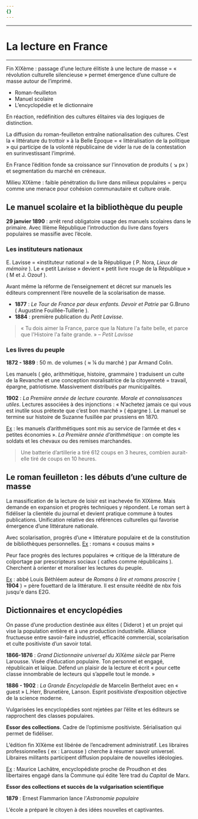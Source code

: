 ```yaml
---
{}
---
```

***
# La lecture en France 
***
Fin XIXème : passage d’une lecture élitiste à une lecture de masse = « révolution culturelle silencieuse » permet émergence d’une culture de masse autour de l’imprimé. 
- Roman-feuilleton 
- Manuel scolaire 
- L’encyclopédie et le dictionnaire 

En réaction, redéfinition des cultures élitaires via des logiques de distinction. 

La diffusion du roman-feuilleton entraîne nationalisation des cultures. C’est la « littérature du trottoir » à la Belle Epoque = « littéralisation de la politique » qui participe de la volonté républicaine de vider la rue de la contestation en surinvestissant l’imprimé. 

En France l’édition fonde sa croissance sur l’innovation de produits ( ↘ px ) et segmentation du marché en créneaux. 

Milieu XIXème : faible pénétration du livre dans milieux populaires = perçu comme une menace pour cohésion communautaire et culture orale. 

## Le manuel scolaire et la bibliothèque du peuple 

**29 janvier 1890** : arrêt rend obligatoire usage des manuels scolaires dans le primaire. Avec IIIème République l’introduction du livre dans foyers populaires se massifie avec l’école. 

### Les instituteurs nationaux 

E. Lavisse = «instituteur national » de la République ( P. Nora, *Lieux de mémoire*  ). Le « petit Lavisse » devient « petit livre rouge de la République » ( M et J. Ozouf ).

Avant même la réforme de l’enseignement et décret sur manuels les éditeurs comprennent l’ère nouvelle de la scolarisation de masse. 

- **1877** : *Le Tour de France par deux enfants. Devoir et Patrie* par G.Bruno ( Augustine Fouillée-Tuillerie ). 
- **1884** : première publication du *Petit Lavisse*. 

> « Tu dois aimer la France, parce que la Nature l'a faite belle, et parce que l'Histoire l'a faite grande. » – *Petit Lavisse*

### Les livres du peuple 

**1872 - 1889** : 50 m. de volumes ( ≈ ¼ du marché ) par Armand Colin. 

Les manuels ( géo, arithmétique, histoire, grammaire ) traduisent un culte de la Revanche et une conception moralisatrice de la citoyenneté = travail, épargne, patriotisme. Massivement distribués par municipalités. 

**1902** : *La Première année de lecture courante. Morale et connaissances utiles*. Lectures associées à des injonctions : « N’achetez jamais ce qui vous est inutile sous prétexte que c’est bon marché » ( épargne ). Le manuel se termine sur histoire de Suzanne fusillée par prussiens en 1870.

<u>Ex</u> : les manuels d’arithmétiques sont mis au service de l’armée et des « petites économies ». *La Première année d’arithmétique* : on compte les soldats et les chevaux ou des remises marchandes. 

> Une batterie d’artillerie a tiré 612 coups en 3 heures, combien aurait-elle tiré de coups en 10 heures. 

## Le roman feuilleton : les débuts d’une culture de masse 

La massification de la lecture de loisir est inachevée fin XIXème. Mais demande en expansion et progrès techniques y répondent. Le roman sert à fidéliser la clientèle du journal et devient pratique commune à toutes publications. Unification relative des références culturelles qui favorise émergence d’une littérature nationale. 

Avec scolarisation, progrès d’une « littérature populaire et de la constitution de bibliothèques personnelles.  <u>Ex</u> : romans « cousus mains » 

Peur face progrès des lectures populaires ⇒ critique de la littérature de colportage par prescripteurs sociaux ( cathos comme républicains ). Cherchent à orienter et moraliser les lectures du peuple. 

<u>Ex</u> : abbé Louis Béthléem auteur de *Romans à lire et romans proscrire* ( **1904** ) = père fouettard de la littérature. Il est ensuite réédité de nbx fois jusqu'e dans E2G. 

## Dictionnaires et encyclopédies 

On passe d’une production destinée aux élites ( Diderot ) et un projet qui vise la population entière et à une production industrielle. Alliance fructueuse entre savoir-faire industriel, efficacité commercial, scolarisation et culte positiviste d’un savoir total. 

**1866-1876** : *Grand Dictionnaire universel du XIXème siècle* par Pierre Larousse. Visée d’éducation populaire. Ton personnel et engagé, républicain et laïque. Défend un plaisir de la lecture et écrit « pour cette classe innombrable de lecteurs qui s’appelle tout le monde. »

**1886 - 1902** : *La Grande Encyclopédie* de Marcelin Berthelot avec en « guest » L.Herr, Brunetière, Lanson. Esprit positiviste d’exposition objective de la science moderne. 

Vulgarisées les encyclopédies sont rejetées par l’élite et les éditeurs se rapprochent des classes populaires. 

**Essor des collections**. Cadre de l’optimisme positiviste. Sérialisation qui permet de fidéliser. 

L’édition fin XIXème est libérée de l’encadrement administratif. Les libraires professionnelles ( ex : Larousse ) cherche à résumer savoir universel. Libraires militants participent diffusion populaire de nouvelles idéologies. 

<u>Ex</u> : Maurice Lachâtre, encyclopédiste proche de Proudhon et des libertaires engagé dans la Commune qui édite 1ère trad du *Capital* de Marx. 

**Essor des collections et succès de la vulgarisation scientifique** 

**1879** : Ernest Flammarion lance l’*Astronomie populaire* 

L’école a préparé le citoyen à des idées nouvelles et captivantes. 